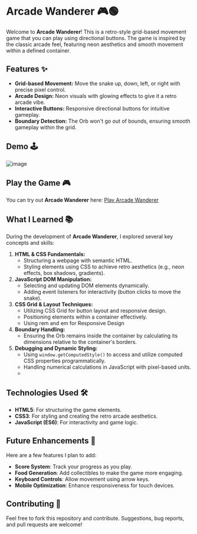 # Arcade Wanderer 🎮🟢

Welcome to **Arcade Wanderer**! This is a retro-style grid-based movement game that you can play using directional buttons. The game is inspired by the classic arcade feel, featuring neon aesthetics and smooth movement within a defined container.  

## Features ✨
- **Grid-based Movement:** Move the snake up, down, left, or right with precise pixel control.
- **Arcade Design:** Neon visuals with glowing effects to give it a retro arcade vibe.
- **Interactive Buttons:** Responsive directional buttons for intuitive gameplay.
- **Boundary Detection:** The Orb won't go out of bounds, ensuring smooth gameplay within the grid.

## Demo 🕹️
![image](https://github.com/user-attachments/assets/a7dc47e4-5eef-41c4-a66e-b8846f8524f6)

## Play the Game 🎮  
You can try out **Arcade Wanderer** here: [Play Arcade Wanderer](https://anasnaveed331.github.io/Arcade-Wanderer/)  


## What I Learned 📚
During the development of **Arcade Wanderer**, I explored several key concepts and skills:  
1. **HTML & CSS Fundamentals:**  
   - Structuring a webpage with semantic HTML.  
   - Styling elements using CSS to achieve retro aesthetics (e.g., neon effects, box shadows, gradients).  
2. **JavaScript DOM Manipulation:**  
   - Selecting and updating DOM elements dynamically.  
   - Adding event listeners for interactivity (button clicks to move the snake).  
3. **CSS Grid & Layout Techniques:**  
   - Utilizing CSS Grid for button layout and responsive design.  
   - Positioning elements within a container effectively.
   - Using rem and em for Responsive Design
4. **Boundary Handling:**  
   - Ensuring the Orb remains inside the container by calculating its dimensions relative to the container's borders.  
5. **Debugging and Dynamic Styling:**  
   - Using `window.getComputedStyle()` to access and utilize computed CSS properties programmatically.  
   - Handling numerical calculations in JavaScript with pixel-based units.
   -  
## Technologies Used 🛠️
- **HTML5**: For structuring the game elements.
- **CSS3**: For styling and creating the retro arcade aesthetics.
- **JavaScript (ES6)**: For interactivity and game logic.

## Future Enhancements 🚀
Here are a few features I plan to add:
- **Score System**: Track your progress as you play.
- **Food Generation**: Add collectibles to make the game more engaging.
- **Keyboard Controls**: Allow movement using arrow keys.
- **Mobile Optimization**: Enhance responsiveness for touch devices.

## Contributing 🤝
Feel free to fork this repository and contribute. Suggestions, bug reports, and pull requests are welcome!


